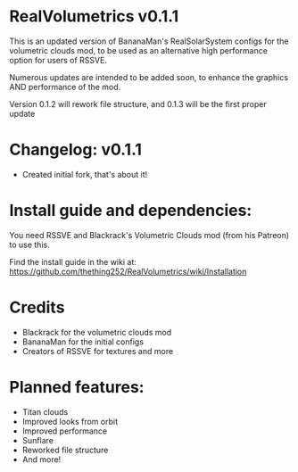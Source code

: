 # RealVolumetrics v0.1.1
This is an updated version of BananaMan's RealSolarSystem configs for the volumetric clouds mod, to be used as an alternative high performance option for users of RSSVE.

Numerous updates are intended to be added soon, to enhance the graphics AND performance of the mod.

Version 0.1.2 will rework file structure, and 0.1.3 will be the first proper update


# Changelog: v0.1.1
- Created initial fork, that's about it!

# Install guide and dependencies:

You need RSSVE and Blackrack's Volumetric Clouds mod (from his Patreon) to use this.

Find the install guide in the wiki at: https://github.com/thething252/RealVolumetrics/wiki/Installation

# Credits

- Blackrack for the volumetric clouds mod
- BananaMan for the initial configs
- Creators of RSSVE for textures and more 
  



# Planned features:

- Titan clouds
- Improved looks from orbit
- Improved performance
- Sunflare
- Reworked file structure
- And more!
  
